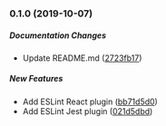 ### 0.1.0 (2019-10-07)

##### Documentation Changes

*  Update README.md ([2723fb17](https://github.com/joeyschroeder/joey-eslint-config/commit/2723fb177b9e73d69c184492a84e8244cec22127))

##### New Features

*  Add ESLint React plugin ([bb71d5d0](https://github.com/joeyschroeder/joey-eslint-config/commit/bb71d5d08c19976b3888e0cc83907c57cf677963))
*  Add ESLint Jest plugin ([021d5dbd](https://github.com/joeyschroeder/joey-eslint-config/commit/021d5dbda10e264c6bc8ada172277a9097e6690e))

